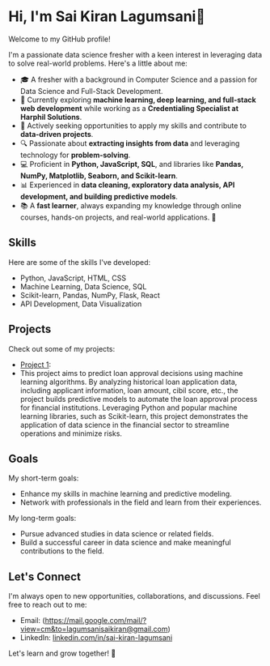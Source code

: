 # Hi, I'm Sai Kiran Lagumsani👋

Welcome to my GitHub profile!

I'm a passionate data science fresher with a keen interest in leveraging data to solve real-world problems. Here's a little about me:

- 🎓 A fresher with a background in Computer Science and a passion for Data Science and Full-Stack Development.  
- 🌱 Currently exploring **machine learning, deep learning, and full-stack web development** while working as a **Credentialing Specialist at Harphil Solutions**.  
- 💼 Actively seeking opportunities to apply my skills and contribute to **data-driven projects**.  
- 🔍 Passionate about **extracting insights from data** and leveraging technology for **problem-solving**.  
- 💻 Proficient in **Python, JavaScript, SQL**, and libraries like **Pandas, NumPy, Matplotlib, Seaborn, and Scikit-learn**.  
- 📊 Experienced in **data cleaning, exploratory data analysis, API development, and building predictive models**.  
- 📚 A **fast learner**, always expanding my knowledge through online courses, hands-on projects, and real-world applications. 🚀  

## Skills

Here are some of the skills I've developed:
- Python, JavaScript, HTML, CSS
- Machine Learning, Data Science, SQL
- Scikit-learn, Pandas, NumPy, Flask, React
- API Development, Data Visualization

## Projects

Check out some of my projects:
- [Project 1]([link-to-project-1](https://colab.research.google.com/drive/1XbsfPXySWlW2aFhS05D8OtNFNUy5jxcS)):
- This project aims to predict loan approval decisions using machine learning algorithms. By analyzing historical loan application data, including applicant information, loan amount, cibil score, etc., the project builds predictive models to automate the loan approval process for financial institutions. Leveraging Python and popular machine learning libraries, such as Scikit-learn, this project demonstrates the application of data science in the financial sector to streamline operations and minimize risks.



## Goals

My short-term goals:
- Enhance my skills in machine learning and predictive modeling.
- Network with professionals in the field and learn from their experiences.

My long-term goals:
- Pursue advanced studies in data science or related fields.
- Build a successful career in data science and make meaningful contributions to the field.

## Let's Connect

I'm always open to new opportunities, collaborations, and discussions. Feel free to reach out to me:
- Email: (https://mail.google.com/mail/?view=cm&to=lagumsanisaikiran@gmail.com)  
- LinkedIn: [linkedin.com/in/sai-kiran-lagumsani](https://www.linkedin.com/in/sai-kiran-lagumsani-7aa834206/)


Let's learn and grow together! 🚀

